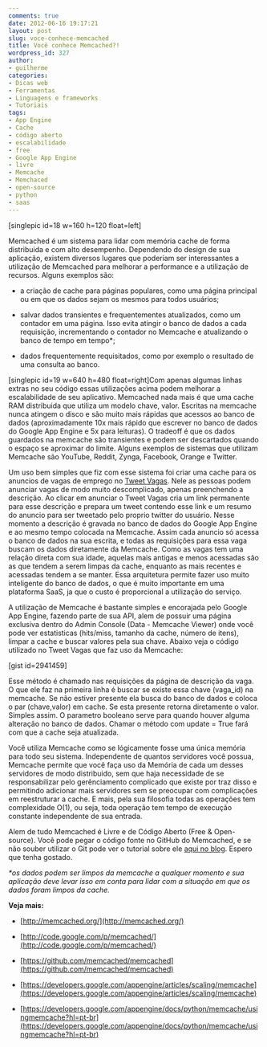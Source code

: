 ```yaml
---
comments: true
date: 2012-06-16 19:17:21
layout: post
slug: voce-conhece-memcached
title: Você conhece Memcached?!
wordpress_id: 327
author:
- guilherme
categories:
- Dicas web
- Ferramentas
- Linguagens e frameworks
- Tutoriais
tags:
- App Engine
- Cache
- código aberto
- escalabilidade
- free
- Google App Engine
- livre
- Memcache
- Memchaced
- open-source
- python
- saas
---
```


[singlepic id=18 w=160 h=120 float=left]




Memcached é um sistema para lidar com memória cache de forma distribuida e com alto desempenho. Dependendo do design de sua aplicação, existem diversos lugares que poderiam ser interessantes a utilização de Memcached para melhorar a performance e a utilização de recursos. Alguns exemplos são:






	
  * a criação de cache para páginas populares, como uma página principal ou em que os dados sejam os mesmos para todos usuários;

	
  * salvar dados transientes e frequentementes atualizados, como um contador em uma página. Isso evita atingir o banco de dados a cada requisição, incrementando o contador no Memcache e atualizando o banco de tempo em tempo*;

	
  * dados frequentemente requisitados, como por exemplo o resultado de uma consulta ao banco.




[singlepic id=19 w=640 h=480 float=right]Com apenas algumas linhas extras no seu código essas utilizações acima podem melhorar a escalabilidade de seu aplicativo. Memcached nada mais é que uma cache RAM distribuida que utiliza um modelo chave, valor. Escritas na memcache nunca atingem o disco e são muito mais rápidas que acessos ao banco de dados (aproximadamente 10x mais rápido que escrever no banco de dados do Google App Engine e 5x para leituras). O tradeoff é que os dados guardados na memcache são transientes e podem ser descartados quando o espaço se aproximar do limite. Alguns exemplos de sistemas que utilizam Memcache são YouTube, Reddit, Zynga, Facebook, Orange e Twitter.




Um uso bem simples que fiz com esse sistema foi criar uma cache para os anuncios de vagas de emprego no [Tweet Vagas](http://www.tweetvagas.com.br). Nele as pessoas podem anunciar vagas de modo muito descomplicado, apenas preenchendo a descrição. Ao clicar em anunciar o Tweet Vagas cria um link permanente para esse descrição e prepara um tweet contendo esse link e um resumo do anuncio para ser tweetado pelo proprio twitter do usuário. Nesse momento a descrição é gravada no banco de dados do Google App Engine e ao mesmo tempo colocada na Memcache. Assim cada anuncio só acessa o banco de dados na sua escrita, e todas as requisições para essa vaga buscam os dados diretamente da Memcache. Como as vagas tem uma relação direta com sua idade, aquelas mais antigas e menos acessadas são as que tendem a serem limpas da cache, enquanto as mais recentes e acessadas tendem a se manter. Essa arquitetura permite fazer uso muito inteligente do banco de dados, o que é muito importante em uma plataforma SaaS, ja que o custo é proporcional a utilização do serviço.




A utilização de Memcache é bastante simples e encorajada pelo Google App Engine, fazendo parte de sua API, alem de possuir uma página exclusiva dentro do Admin Console (Data - Memcache Viewer) onde você pode ver estatisticas (hits/miss, tamanho da cache, número de itens), limpar a cache e buscar valores pela sua chave. Abaixo veja o código utilizado no Tweet Vagas que faz uso da Memcache:




[gist id=2941459]




Esse método é chamado nas requisições da página de descrição da vaga. O que ele faz na primeira linha é buscar se existe essa chave (vaga_id) na memcache. Se não estiver presente ela busca do banco de dados e coloca o par (chave,valor) em cache. Se esta presente retorna diretamente o valor. Simples assim. O parametro booleano serve para quando houver alguma alteração no banco de dados. Chamar o método com update = True fará com que a cache seja atualizada.




Você utiliza Memcache como se lógicamente fosse uma única memória para todo seu sistema. Independente de quantos servidores você possua, Memcache permite que você faça uso da Memória de cada um desses servidores de modo distribuido, sem que haja necessidade de se responsabilizar pelo gerênciamento complicado que existe por traz disso e permitindo adicionar mais servidores sem se preocupar com complicações em reestruturar a cache. E mais, pela sua filosofia todas as operações tem complexidade O(1), ou seja, toda operação tem tempo de execução constante independente de sua entrada.




Alem de tudo Memcached é Livre e de Código Aberto (Free & Open-source). Você pode pegar o código fonte no GitHub do Memcached, e se não souber utilizar o Git pode ver o tutorial sobre ele [aqui no blog](http://samuraidev.com/tutoriais/versionamento-de-codigo-c-git-p1/). Espero que tenha gostado.




_*os dados podem ser limpos da memcache a qualquer momento e sua aplicação deve levar isso em conta para lidar com a situação em que os dados foram limpos da cache._


**Veja mais:**



	
  * [http://memcached.org/](http://memcached.org/)

	
  * [http://code.google.com/p/memcached/](http://code.google.com/p/memcached/)

	
  * [https://github.com/memcached/memcached](https://github.com/memcached/memcached)

	
  * [https://developers.google.com/appengine/articles/scaling/memcache](https://developers.google.com/appengine/articles/scaling/memcache)

	
  * [https://developers.google.com/appengine/docs/python/memcache/usingmemcache?hl=pt-br](https://developers.google.com/appengine/docs/python/memcache/usingmemcache?hl=pt-br)


